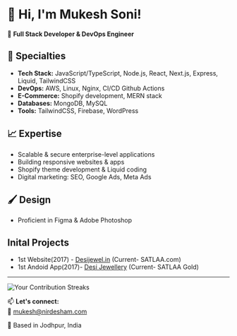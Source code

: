 # 👋 Hi, I'm Mukesh Soni!  

🚀 **Full Stack Developer & DevOps Engineer**  

## 🔧 Specialties  
- **Tech Stack:** JavaScript/TypeScript, Node.js, React, Next.js, Express, Liquid, TailwindCSS  
- **DevOps:** AWS, Linux, Nginx, CI/CD Github Actions
- **E-Commerce:** Shopify development, MERN stack  
- **Databases:** MongoDB, MySQL  
- **Tools:** TailwindCSS, Firebase, WordPress  

## 📈 Expertise  
- Scalable & secure enterprise-level applications  
- Building responsive websites & apps 
- Shopify theme development & Liquid coding  
- Digital marketing: SEO, Google Ads, Meta Ads  

## 🖌️ Design  
- Proficient in Figma & Adobe Photoshop

## Inital Projects
- 1st Website(2017) - [Desijewel.in](https://web.archive.org/web/20171127064439/http://desijewel.in/)  (Current- SATLAA.com)
- 1st Andoid App(2017)- [Desi Jewellery](https://play.google.com/store/apps/details?id=satlaa.desijewellery&hl=en_IN)    (Current- SATLAA Gold)
  
---
![Your Contribution Streaks](https://github-readme-streak-stats.herokuapp.com/?user=mukesh7664&hide_border=true&theme=dark)






📫 **Let's connect:**  
📧 [mukesh@nirdesham.com](mailto:mukesh@nirdesham.com)  

📍 Based in Jodhpur, India  
